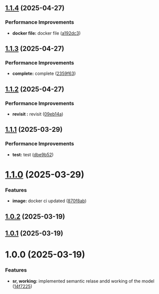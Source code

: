 ## [1.1.4](https://github.com/leocodeio-chatpilot/chatpilot-py-m/compare/v1.1.3...v1.1.4) (2025-04-27)


### Performance Improvements

* **docker file:** docker file ([a192dc3](https://github.com/leocodeio-chatpilot/chatpilot-py-m/commit/a192dc30da6808468f9c154ef8240b76ba616ec6))

## [1.1.3](https://github.com/leocodeio-chatpilot/chatpilot-py-m/compare/v1.1.2...v1.1.3) (2025-04-27)


### Performance Improvements

* **complete:** complete ([2359f63](https://github.com/leocodeio-chatpilot/chatpilot-py-m/commit/2359f635162a4c1270f28894fb1ba94db821c1fe))

## [1.1.2](https://github.com/leocodeio-chatpilot/chatpilot-py-m/compare/v1.1.1...v1.1.2) (2025-04-27)


### Performance Improvements

* **revisit :** revisit ([09eb14a](https://github.com/leocodeio-chatpilot/chatpilot-py-m/commit/09eb14a6598193bc9fa60cd0e600af0902a5ace4))

## [1.1.1](https://github.com/leocodeio-chatpilot/chatpilot-py-m/compare/v1.1.0...v1.1.1) (2025-03-29)


### Performance Improvements

* **test:** test ([dbe9b52](https://github.com/leocodeio-chatpilot/chatpilot-py-m/commit/dbe9b52104a8293cb197eb0bab4112b9f68417b6))

# [1.1.0](https://github.com/leocodeio-chatpilot/chatpilot-py-m/compare/v1.0.2...v1.1.0) (2025-03-29)


### Features

* **image:** docker ci updated ([870f8ab](https://github.com/leocodeio-chatpilot/chatpilot-py-m/commit/870f8ab461bb4a51cd97738ea32cf16cfa3446c3))

## [1.0.2](https://github.com/leocodeio-chatpilot/chatpilot-py-m/compare/v1.0.1...v1.0.2) (2025-03-19)

## [1.0.1](https://github.com/leocodeio-chatpilot/chatpilot-py-m/compare/v1.0.0...v1.0.1) (2025-03-19)

# 1.0.0 (2025-03-19)


### Features

* **sr, working:** implemented semantic relase andd working of the model ([14f7225](https://github.com/leocodeio-chatpilot/chatpilot-py-m/commit/14f72255dcc779b2d82cc5dbae97043426bf991e))

